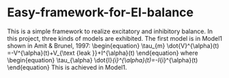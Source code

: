 # Easy-framework-for-EI-balance
This is a simple framework to realize excitatory and inhibitory balance. In this project, three kinds of models are exhibited.
The first model is in Model1 shown in Amit & Brunel, 1997:
\begin{equation}
\tau_{m} \dot{V}^{\alpha}(t) =-V^{\alpha}(t)+V_{\text {leak }}+I^{\alpha}(t)
\end{equation}
where
\begin{equation}
\tau_{\alpha} \dot{I}_{i}^{\alpha}(t)=-I_{i}^{\alpha}(t)
\end{equation}
This is achieved in Model1.
